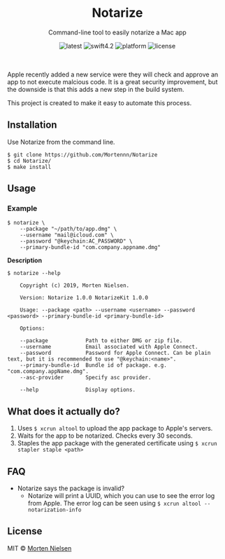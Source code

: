 <h1 align="center">Notarize</h1>
<p align="center">Command-line tool to easily notarize a Mac app</p>
<p align="center">
    <img src="https://badgen.net/github/release/Mortennn/Notarize/stable?label=Release&color=black" alt="latest">
    <img src="https://badgen.net/badge/Swift/4.2/black" alt="swift4.2">
    <img src="https://badgen.net/badge/Platform/macOS/black" alt="platform">
    <img src="https://badgen.net/badge/License/MIT/black" alt="license">
</p>
<br><br>
Apple recently added a new service were they will check and approve an app to not execute malcious code. It is a great security improvement, but the downside is that this adds a new step in the build system.

This project is created to make it easy to automate this process.

## Installation
Use Notarize from the command line.
```
$ git clone https://github.com/Mortennn/Notarize
$ cd Notarize/
$ make install
```

## Usage

### Example
```
$ notarize \
    --package "~/path/to/app.dmg" \
    --username "mail@icloud.com" \
    --password "@keychain:AC_PASSWORD" \
    --primary-bundle-id "com.company.appname.dmg"
```

**Description**
```
$ notarize --help

    Copyright (c) 2019, Morten Nielsen.

    Version: Notarize 1.0.0 NotarizeKit 1.0.0

    Usage: --package <path> --username <username> --password <password> --primary-bundle-id <primary-bundle-id>

    Options:

    --package            Path to either DMG or zip file.
    --username           Email associated with Apple Connect.
    --password           Password for Apple Connect. Can be plain text, but it is recommended to use "@keychain:<name>".
    --primary-bundle-id  Bundle id of package. e.g. "com.company.appName.dmg".
    --asc-provider       Specify asc provider.

    --help               Display options.

```

## What does it actually do?
1. Uses `$ xcrun altool` to upload the app package to Apple's servers.
2. Waits for the app to be notarized. Checks every 30 seconds.
3. Staples the app package with the generated certificate using `$ xcrun stapler staple <path>`

## FAQ

* Notarize says the package is invalid?
    * Notarize will print a UUID, which you can use to see the error log from Apple. The error log can be seen using `$ xcrun altool --notarization-info`

## License
MIT © [Morten Nielsen](https://github.com/Mortennn)
